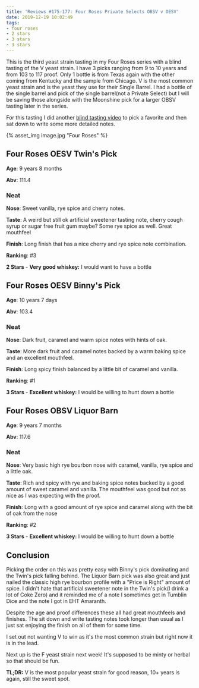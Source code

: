 ```yaml
---
title: 'Reviews #175-177: Four Roses Private Selects OBSV v OESV'
date: 2019-12-19 10:02:49
tags:
- four roses
- 2 stars
- 3 stars
- 3 stars
---
```


This is the third yeast strain tasting in my Four Roses series with a blind tasting of the V yeast strain. I have 3 picks ranging from 9 to 10 years and from 103 to 117 proof. Only 1 bottle is from Texas again with the other coming from Kentucky and the sample from Chicago. V is the most common yeast strain and is the yeast they use for their Single Barrel. I had a bottle of the single barrel and pick of the single barrel(not a Private Select) but I will be saving those alongside with the Moonshine pick for a larger OBSV tasting later in the series.

For this tasting I did another [blind tasting video](https://www.instagram.com/tv/B6MPnVxH4Gk/?utm_source=ig_web_copy_link) to pick a favorite and then sat down to write some more detailed notes.

{% asset_img image.jpg "Four Roses" %}

## Four Roses OESV Twin's Pick
**Age**: 9 years 8 months

**Abv**: 111.4

### Neat
**Nose**: Sweet vanilla, rye spice and cherry notes.

**Taste**: A weird but still ok artificial sweetener tasting note, cherry cough syrup or sugar free fruit gum maybe?  Some rye spice as well. Great mouthfeel

**Finish**: Long finish that has a nice cherry and rye spice note combination.

**Ranking**: #3

**2 Stars** - **Very good whiskey:** I would want to have a bottle

## Four Roses OESV Binny's Pick 
**Age**: 10 years 7 days

**Abv**: 103.4

### Neat
**Nose**: Dark fruit, caramel and warm spice notes with hints of oak.

**Taste**: More dark fruit and caramel notes backed by a warm baking spice and an excellent mouthfeel.

**Finish**: Long spicy finish balanced by a little bit of caramel and vanilla.

**Ranking**: #1

**3 Stars** - **Excellent whiskey:** I would be willing to hunt down a bottle

## Four Roses OBSV Liquor Barn
**Age**: 9 years 7 months

**Abv**: 117.6

### Neat
**Nose**: Very basic high rye bourbon nose with caramel, vanilla, rye spice and a little oak.

**Taste**: Rich and spicy with rye and baking spice notes backed by a good amount of sweet caramel and vanilla. The mouthfeel was good but not as nice as I was expecting with the proof.

**Finish**: Long with a good amount of rye spice and caramel along with the bit of oak from the nose

**Ranking**: #2

**3 Stars** - **Excellent whiskey:** I would be willing to hunt down a bottle

## Conclusion

Picking the order on this was pretty easy with Binny's pick dominating and the Twin's pick falling behind. The Liquor Barn pick was also great and just nailed the classic high rye bourbon profile with a "Price is Right" amount of spice. I didn't hate that artificial sweetener note in the Twin's pick(I drink a lot of Coke Zero) and it reminded me of a note I sometimes get in Tumblin Dice and the note I got in EHT Amaranth.

Despite the age and proof differences these all had great mouthfeels and finishes. The sit down and write tasting notes took longer than usual as I just sat enjoying the finish on all of them for some time.

I set out not wanting V to win as it's the most common strain but right now it is in the lead. 

Next up is the F yeast strain next week! It's supposed to be minty or herbal so that should be fun.

**TL;DR:** V is the most popular yeast strain for good reason, 10+ years is again, still the sweet spot.



